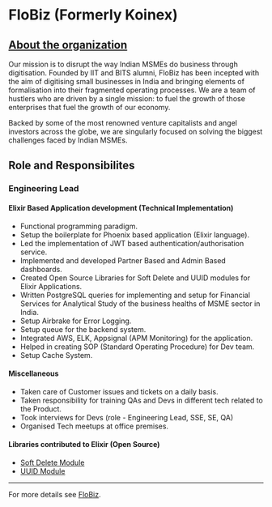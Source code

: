 # FloBiz (Formerly Koinex)

<a href="https://flobiz.in/about/" target="_top"><h2>About the organization</h2></a>

Our mission is to disrupt the way Indian MSMEs do business through digitisation. Founded by IIT and BITS alumni, FloBiz has been incepted with the aim of digitising small businesses in India and bringing elements of formalisation into their fragmented operating processes. We are a team of hustlers who are driven by a single mission: to fuel the growth of those enterprises that fuel the growth of our economy.

Backed by some of the most renowned venture capitalists and angel investors across the globe, we are singularly focused on solving the biggest challenges faced by Indian MSMEs.

## Role and Responsibilites

### Engineering Lead


#### Elixir Based Application development (Technical Implementation)

- Functional programming paradigm.
- Setup the boilerplate for Phoenix based application (Elixir language).
- Led the implementation of JWT based authentication/authorisation service.
- Implemented and developed Partner Based and Admin Based dashboards.
- Created Open Source Libraries for Soft Delete and UUID modules for Elixir Applications.
- Written PostgreSQL queries for implementing and setup for Financial Services for Analytical Study of the business healths of MSME sector in India.
- Setup Airbrake for Error Logging.
- Setup queue for the backend system.
- Integrated AWS, ELK, Appsignal (APM Monitoring) for the application.
- Helped in creating SOP (Standard Operating Procedure) for Dev team.
- Setup Cache System.


#### Miscellaneous

- Taken care of Customer issues and tickets on a daily basis.
- Taken responsibility for training QAs and Devs in different tech related to the Product.
- Took interviews for Devs (role - Engineering Lead, SSE, SE, QA)
- Organised Tech meetups at office premises.


#### Libraries contributed to Elixir (Open Source)

- [Soft Delete Module](https://hex.pm/packages/soft_delete_helper_module)
- [UUID Module](https://hex.pm/packages/uuid_helper_module)

---

For more details see <a href="https://flobiz.in/" target="_top">FloBiz</a>.
